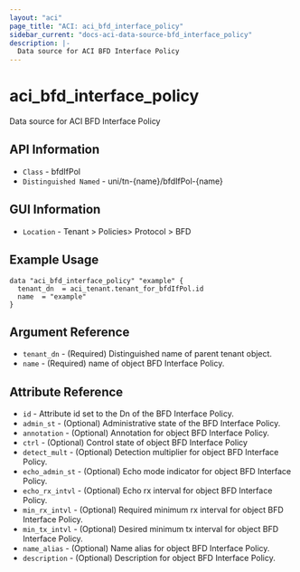 ```yaml
---
layout: "aci"
page_title: "ACI: aci_bfd_interface_policy"
sidebar_current: "docs-aci-data-source-bfd_interface_policy"
description: |-
  Data source for ACI BFD Interface Policy
---
```


# aci_bfd_interface_policy #
Data source for ACI BFD Interface Policy

## API Information ##
* `Class` - bfdIfPol
* `Distinguished Named` - uni/tn-{name}/bfdIfPol-{name}

## GUI Information ##
* `Location` - Tenant > Policies> Protocol > BFD

## Example Usage ##

```hcl
data "aci_bfd_interface_policy" "example" {
  tenant_dn  = aci_tenant.tenant_for_bfdIfPol.id
  name  = "example"
}
```

## Argument Reference ##
* `tenant_dn` - (Required) Distinguished name of parent tenant object.
* `name` - (Required) name of object BFD Interface Policy.

## Attribute Reference
* `id` - Attribute id set to the Dn of the BFD Interface Policy.
* `admin_st` - (Optional) Administrative state of the BFD Interface Policy.
* `annotation` - (Optional) Annotation for object BFD Interface Policy.
* `ctrl` - (Optional) Control state of object BFD Interface Policy
* `detect_mult` - (Optional) Detection multiplier for object BFD Interface Policy.
* `echo_admin_st` - (Optional) Echo mode indicator for object BFD Interface Policy.
* `echo_rx_intvl` - (Optional) Echo rx interval for object BFD Interface Policy.
* `min_rx_intvl` - (Optional) Required minimum rx interval for object BFD Interface Policy.
* `min_tx_intvl` - (Optional) Desired minimum tx interval for object BFD Interface Policy.
* `name_alias` - (Optional) Name alias for object BFD Interface Policy.
* `description` - (Optional) Description for object BFD Interface Policy.
